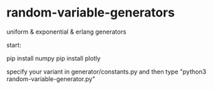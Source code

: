 # random-variable-generators
uniform &amp; exponential &amp; erlang generators

start:

pip install numpy
pip install plotly

specify your variant in generator/constants.py and then
type "python3 random-variable-generator.py"

